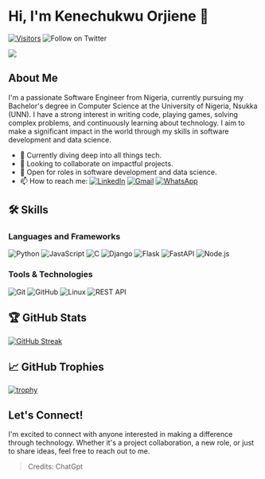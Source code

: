 # Hi, I'm Kenechukwu Orjiene 👋

[![Visitors](https://visitor-badge.laobi.icu/badge?page_id=kenechukwu-orjiene/kenechukwu-orjiene/)](https://github.com/kenechukwu-orjiene)
![Follow on Twitter](https://img.shields.io/twitter/follow/Supersonicwisd1?style=social)

<img src="https://readme-typing-svg.herokuapp.com/?lines=Software+Engineer;Lifelong+Learner;Problem+Solver;From+Nigeria&center=true&size=30" align="center">

## About Me

I'm a passionate Software Engineer from Nigeria, currently pursuing my Bachelor's degree in Computer Science at the University of Nigeria, Nsukka (UNN). I have a strong interest in writing code, playing games, solving complex problems, and continuously learning about technology. I aim to make a significant impact in the world through my skills in software development and data science.

- 🌱 Currently diving deep into all things tech.
- 👯 Looking to collaborate on impactful projects.
- 🎯 Open for roles in software development and data science.
- 📫 How to reach me: [![LinkedIn](https://img.shields.io/badge/linkedin-%230077B5.svg?&style=for-the-badge&logo=linkedin&logoColor=white)](https://www.linkedin.com/in/kenechukwu-orjiene/) [![Gmail](https://img.shields.io/badge/Gmail-D14836?style=for-the-badge&logo=gmail&logoColor=white)](mailto:orjienekenechukwu@gmail.com) [![WhatsApp](https://img.shields.io/badge/WhatsApp-25D366?style=for-the-badge&logo=whatsapp&logoColor=white)](http://wa.me//+234815471770)

## 🛠 Skills

### Languages and Frameworks

![Python](https://img.shields.io/badge/Python-%2314354C.svg?style=flat-square&logo=python&logoColor=white)
![JavaScript](https://img.shields.io/badge/JavaScript-%23F7DF1E.svg?style=flat-square&logo=javascript&logoColor=black)
![C](https://img.shields.io/badge/c-%23007396.svg?style=flat-square&logo=c&logoColor=white)
![Django](https://img.shields.io/badge/Django-%23092E20.svg?style=flat-square&logo=django&logoColor=white)
![Flask](https://img.shields.io/badge/Flask-%23000.svg?style=flat-square&logo=flask&logoColor=white)
![FastAPI](https://img.shields.io/badge/FastAPI-005571?style=flat-square&logo=fastapi)
![Node.js](https://img.shields.io/badge/Node.js-43853D?style=flat-square&logo=node-dot-js&logoColor=white)

### Tools & Technologies

![Git](https://img.shields.io/badge/Git-F05032?style=flat-square&logo=git&logoColor=white)
![GitHub](https://img.shields.io/badge/GitHub-100000?style=flat-square&logo=github&logoColor=white)
![Linux](https://img.shields.io/badge/Linux-FCC624?style=flat-square&logo=linux&logoColor=black)
![REST API](https://img.shields.io/badge/REST-02569B?style=flat-square&logo=rest&logoColor=white)

## 🏆 GitHub Stats

[![GitHub Streak](https://github-readme-streak-stats.herokuapp.com?user=kenechukwu-orjiene&theme=dark)](https://git.io/streak-stats)

## 📈 GitHub Trophies
[![trophy](https://github-profile-trophy.vercel.app/?username=kenechukwu-orjiene&theme=onedark)](https://github.com/ryo-ma/github-profile-trophy)

## Let's Connect!

I'm excited to connect with anyone interested in making a difference through technology. Whether it's a project collaboration, a new role, or just to share ideas, feel free to reach out to me.

> Credits: ChatGpt
